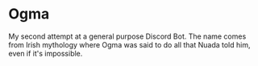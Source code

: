 # Ogma

My second attempt at a general purpose Discord Bot.
The name comes from Irish mythology where Ogma was said to do all that Nuada told him,
even if it's impossible.